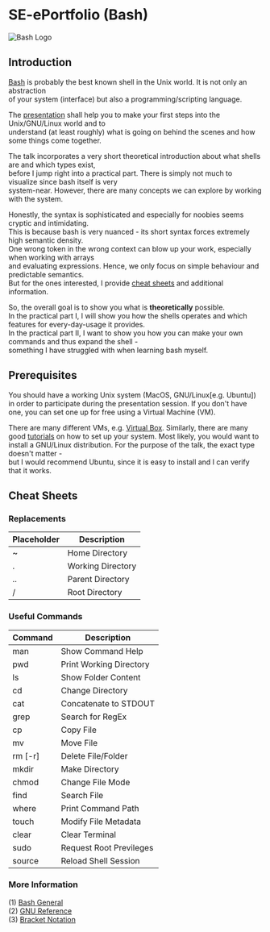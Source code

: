 # SE-ePortfolio (Bash)
![Bash Logo](https://upload.wikimedia.org/wikipedia/commons/8/82/Gnu-bash-logo.svg)

## Introduction

[Bash](https://de.wikipedia.org/wiki/Bash_(Shell)) is probably the best known shell in the Unix world. It is not only an abstraction </br> of your system (interface) but also a programming/scripting language.

The [presentation](https://docs.google.com/presentation/d/1s_FAR7T6KUhhVNeWfuA77YC00YZyVPudaZfnssebT-w/edit#slide=id.gfbece3e7b9_0_55) shall help you to make your first steps into the Unix/GNU/Linux world and to </br> understand (at least roughly) what is going on behind the scenes and how some things come together.

The talk incorporates a very short theoretical introduction about what shells are and
which types exist, </br> before I jump right into a practical part.
There is simply not much to visualize since bash itself is very </br> system-near.
However, there are many concepts we can explore by working with the system.

Honestly, the syntax is sophisticated and especially for noobies seems cryptic and intimidating. </br>
This is because bash is very nuanced - its short syntax forces extremely high semantic density. </br>
One wrong token in the wrong context can blow up your work, especially when working with arrays </br>
and evaluating expressions. Hence, we only focus on simple behaviour and predictable semantics. </br>
But for the ones interested, I provide [cheat sheets](#Cheat-Sheets) and additional information.

So, the overall goal is to show you what is **theoretically** possible. </br>
In the practical part I, I will show you how the shells operates and which
features for every-day-usage it provides. </br> In the practical part II, I want
to show you how you can make your own commands and thus expand the shell - </br>
something I have struggled with when learning bash myself.
  
## Prerequisites
You should have a working Unix system (MacOS, GNU/Linux[e.g. Ubuntu]) in order to participate
during the presentation session. If you don't have one, you can set one up for free using a Virtual Machine (VM).

There are many different VMs, e.g. [Virtual Box](https://www.virtualbox.org/).
Similarly, there are many good [tutorials](https://www.youtube.com/watch?v=x5MhydijWmc) on how to
set up your system. Most likely, you would want to install a GNU/Linux distribution. For the purpose of the talk,
the exact type doesn't matter - </br> but I would recommend Ubuntu, since it is easy to install and I
can verify that it works.
  
## Cheat Sheets
### Replacements
| Placeholder | Description       |
|-------------|-------------------|
| ~           | Home Directory    |
| .           | Working Directory |
| ..          | Parent Directory  |
| /           | Root Directory    |

### Useful Commands
| Command     | Description             |
|-------------|-------------------------|
| man         | Show Command Help       |
| pwd         | Print Working Directory |
| ls          | Show Folder Content     |
| cd          | Change Directory        |
| cat         | Concatenate to STDOUT   |
| grep        | Search for RegEx        |
| cp          | Copy File               |
| mv          | Move File               |
| rm [-r]     | Delete File/Folder      |
| mkdir       | Make Directory          |
| chmod       | Change File Mode        |
| find        | Search File             |
| where       | Print Command Path      |
| touch       | Modify File Metadata    |
| clear       | Clear Terminal          |
| sudo        | Request Root Previleges |
| source      | Reload Shell Session    |

### More Information
  (1) [Bash General](https://devhints.io/bash) </br>
  (2) [GNU Reference](https://www.gnu.org/savannah-checkouts/gnu/bash/manual/bash.html) </br>
  (3) [Bracket Notation](https://stackoverflow.com/questions/2188199/how-to-use-double-or-single-brackets-parentheses-curly-braces)
  
  
